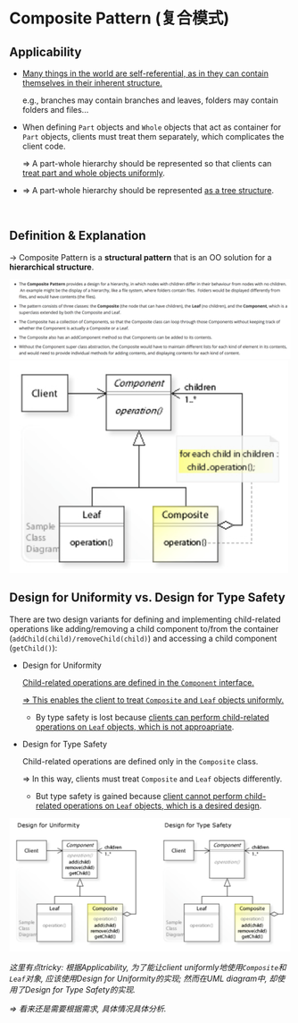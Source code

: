 # Composite Pattern (复合模式)

## Applicability

* <u>Many things in the world are self-referential, as in they can contain themselves in their inherent structure.</u>

  e.g., branches may contain branches and leaves, folders may contain folders and files...

* When defining `Part` objects and `Whole` objects that act as container for `Part` objects, clients must treat them separately, which complicates the client code.

  => A part-whole hierarchy should be represented so that clients can <u>treat part and whole objects uniformly</u>.

* => A part-whole hierarchy should be represented <u>as a tree structure</u>.

<br>

## Definition & Explanation

-> Composite Pattern is a **structural pattern** that is an OO solution for a **hierarchical structure**.

<img src="https://github.com/Ziang-Lu/Design-Patterns/blob/master/3-Structural%20Patterns/4-Composite%20Pattern/composite_pattern.png?raw=true">

<img src="https://github.com/Ziang-Lu/Design-Patterns/blob/master/3-Structural%20Patterns/4-Composite%20Pattern/composite_pattern_uml.png?raw=true" width="500px">

<br>

## Design for Uniformity vs. Design for Type Safety

There are two design variants for defining and implementing child-related operations like adding/removing a child component to/from the container (`addChild(child)/removeChild(child)`) and accessing a child component (`getChild()`):

* Design for Uniformity

  <u>Child-related operations are defined in the `Component` interface.</u>

  <u>=> This enables the client to treat `Composite` and `Leaf` objects uniformly.</u>

  * By type safety is lost because <u>clients can perform child-related operations on `Leaf` objects, which is not approapriate</u>.

* Design for Type Safety

  Child-related operations are defined only in the `Composite` class.

  => In this way, clients must treat `Composite` and `Leaf` objects differently.

  * But type safety is gained because <u>client cannot perform child-related operations on `Leaf` objects, which is a desired design</u>.

<img src="https://github.com/Ziang-Lu/Design-Patterns/blob/master/3-Structural%20Patterns/4-Composite%20Pattern/design_for_type_safety_vs_design_for_uniformity.png?raw=true">

*这里有点tricky: 根据Applicability, 为了能让client uniformly地使用`Composite`和`Leaf`对象, 应该使用Design for Uniformity的实现; 然而在UML diagram中, 却使用了Design for Type Safety的实现.*

*=> 看来还是需要根据需求, 具体情况具体分析.*